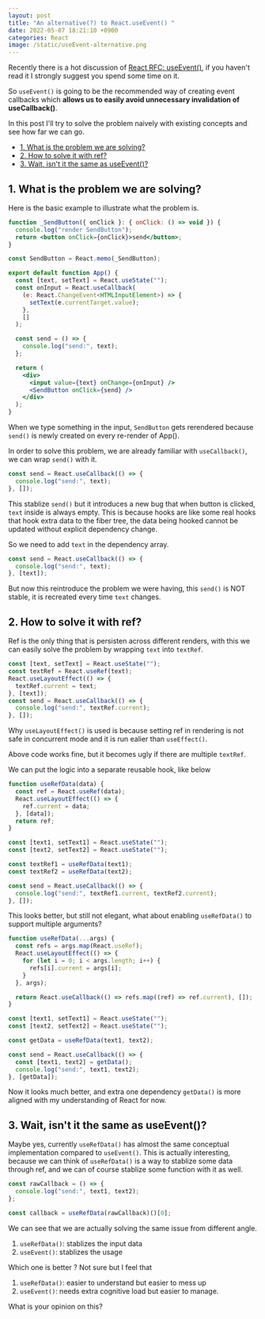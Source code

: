 ```yaml
---
layout: post
title: "An alternative(?) to React.useEvent() "
date: 2022-05-07 18:21:10 +0900
categories: React
image: /static/useEvent-alternative.png
---
```


Recently there is a hot discussion of [React RFC: useEvent()](https://github.com/reactjs/rfcs/pull/220), if you haven't read it I strongly suggest you spend some time on it.

So `useEvent()` is going to be the recommended way of creating event callbacks which **allows us to easily avoid unnecessary invalidation of useCallback()**.

In this post I'll try to solve the problem naively with existing concepts and see how far we can go.

- [1. What is the problem we are solving?](#1-what-is-the-problem-we-are-solving)
- [2. How to solve it with ref?](#2-how-to-solve-it-with-ref)
- [3. Wait, isn't it the same as useEvent()?](#3-wait-isnt-it-the-same-as-useevent)

## 1. What is the problem we are solving?

Here is the basic example to illustrate what the problem is.

```jsx
function _SendButton({ onClick }: { onClick: () => void }) {
  console.log("render SendButton");
  return <button onClick={onClick}>send</button>;
}

const SendButton = React.memo(_SendButton);

export default function App() {
  const [text, setText] = React.useState("");
  const onInput = React.useCallback(
    (e: React.ChangeEvent<HTMLInputElement>) => {
      setText(e.currentTarget.value);
    },
    []
  );

  const send = () => {
    console.log("send:", text);
  };

  return (
    <div>
      <input value={text} onChange={onInput} />
      <SendButton onClick={send} />
    </div>
  );
}
```

When we type something in the input, `SendButton` gets rerendered because `send()` is newly created
on every re-render of App().

In order to solve this problem, we are already familiar with `useCallback()`, we can wrap `send()` with it.

```jsx
const send = React.useCallback(() => {
  console.log("send:", text);
}, []);
```

This stablize `send()` but it introduces a new bug that when button is clicked, `text` inside is always empty.
This is because hooks are like some real hooks that hook extra data to the fiber tree, the data being hooked cannot be updated without explicit dependency change.

So we need to add `text` in the dependency array.

```jsx
const send = React.useCallback(() => {
  console.log("send:", text);
}, [text]);
```

But now this reintroduce the problem we were having, this `send()` is NOT stable, it is recreated every time `text` changes.

## 2. How to solve it with ref?

Ref is the only thing that is persisten across different renders,
with this we can easily solve the problem by wrapping `text` into `textRef`.

```js
const [text, setText] = React.useState("");
const textRef = React.useRef(text);
React.useLayoutEffect(() => {
  textRef.current = text;
}, [text]);
const send = React.useCallback(() => {
  console.log("send:", textRef.current);
}, []);
```

Why `useLayoutEffect()` is used is because setting ref in rendering is not safe in concurrent mode and it is run ealier than `useEffect()`.

Above code works fine, but it becomes ugly if there are multiple `textRef`.

We can put the logic into a separate reusable hook, like below

```js
function useRefData(data) {
  const ref = React.useRef(data);
  React.useLayoutEffect(() => {
    ref.current = data;
  }, [data]);
  return ref;
}

const [text1, setText1] = React.useState("");
const [text2, setText2] = React.useState("");

const textRef1 = useRefData(text1);
const textRef2 = useRefData(text2);

const send = React.useCallback(() => {
  console.log("send:", textRef1.current, textRef2.current);
}, []);
```

This looks better, but still not elegant, what about enabling `useRefData()` to support multiple arguments?

```js
function useRefData(...args) {
  const refs = args.map(React.useRef);
  React.useLayoutEffect(() => {
    for (let i = 0; i < args.length; i++) {
      refs[i].current = args[i];
    }
  }, args);

  return React.useCallback(() => refs.map((ref) => ref.current), []);
}

const [text1, setText1] = React.useState("");
const [text2, setText2] = React.useState("");

const getData = useRefData(text1, text2);

const send = React.useCallback(() => {
  const [text1, text2] = getData();
  console.log("send:", text1, text2);
}, [getData]);
```

Now it looks much better, and extra one dependency `getData()` is more aligned with my understanding of React for now.

## 3. Wait, isn't it the same as useEvent()?

Maybe yes, currently `useRefData()` has almost the same conceptual implementation compared to `useEvent()`.
This is actually interesting, because we can think of `useRefData()` is a way to stablize some data through ref,
and we can of course stablize some function with it as well.

```js
const rawCallback = () => {
  console.log("send:", text1, text2);
};

const callback = useRefData(rawCallback)()[0];
```

We can see that we are actually solving the same issue from different angle.

1. `useRefData()`: stablizes the input data
2. `useEvent()`: stablizes the usage

Which one is better ? Not sure but I feel that

1. `useRefData()`: easier to understand but easier to mess up
2. `useEvent()`: needs extra cognitive load but easier to manage.

What is your opinion on this?
